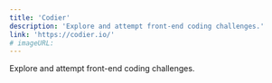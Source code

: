```yaml
---
title: 'Codier'
description: 'Explore and attempt front-end coding challenges.'
link: 'https://codier.io/'
# imageURL:
---
```

Explore and attempt front-end coding challenges.